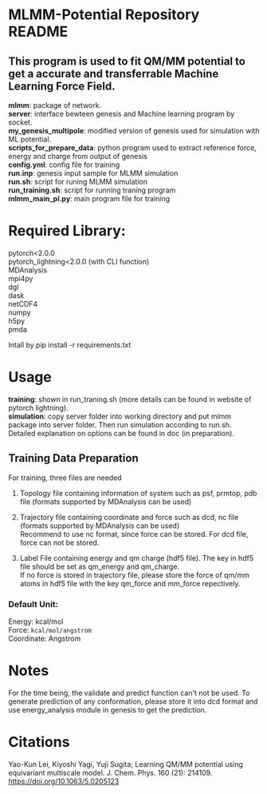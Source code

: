 # MLMM-Potential Repository README

## This program is used to fit QM/MM potential to get a accurate and transferrable Machine Learning Force Field. 

**mlmm**: package of network.  
**server**: interface bewteen genesis and Machine learning program by socket.  
**my_genesis_multipole**: modified version of genesis used for simulation with ML potential.  
**scripts_for_prepare_data**: python program used to extract reference force, energy and charge from output of genesis  
**config.yml**: config file for training  
**run.inp**: genesis input sample for MLMM simulation  
**run.sh**: script for runing MLMM simulation  
**run_training.sh**: script for running traning program  
**mlmm_main_pl.py**: main program file for training  

# Required Library:
pytorch<2.0.0  
pytorch_lightning<2.0.0 (with CLI function)    
MDAnalysis  
mpi4py  
dgl  
dask  
netCDF4  
numpy  
h5py  
pmda  

Intall by pip install -r requirements.txt

# Usage
**training**: shown in run_traning.sh (more details can be found in website of pytorch lightning).  
**simulation**: copy server folder into working directory and put mlmm package into server folder. Then run simulation according to run.sh.  
Detailed explanation on options can be found in doc (in preparation).

## Training Data Preparation
For training, three files are needed
1. Topology file containing information of system such as psf, prmtop, pdb file (formats supported by MDAnalysis can be used)

2. Trajectory file containing coordinate and force such as dcd, nc file (formats supported by MDAnalysis can be used)  
   Recommend to use nc format, since force can be stored. For dcd file, force can not be stored.

3. Label File containing energy and qm charge (hdf5 file). The key in hdf5 file should be set as qm_energy and qm_charge.  
   If no force is stored in trajectory file, please store the force of qm/mm atoms in hdf5 file with the key qm_force and mm_force repectively.

### Default Unit: 
Energy: kcal/mol   
Force: `kcal/mol/angstrom`  
Coordinate: Angstrom  

# Notes
For the time being, the validate and predict function can't not be used. To generate prediction of any conformation, please store it into dcd format and use energy_analysis module in genesis to get the prediction.

# Citations
Yao-Kun Lei, Kiyoshi Yagi, Yuji Sugita; Learning QM/MM potential using equivariant multiscale model. J. Chem. Phys. 160 (21): 214109. https://doi.org/10.1063/5.0205123
